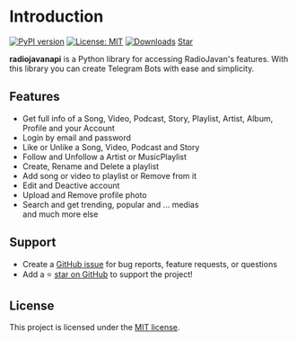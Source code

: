 # Introduction

[![PyPI version](https://badge.fury.io/py/radiojavanapi.svg)](https://badge.fury.io/py/radiojavanapi)
[![License: MIT](https://img.shields.io/badge/License-MIT-yellow.svg?style=flat-square)](https://github.com/xHossein/radiojavanapi/blob/master/LICENSE)
[![Downloads](https://pepy.tech/badge/radiojavanapi)](https://pepy.tech/project/radiojavanapi)
<a class="github-button" href="https://github.com/xHossein/radiojavanapi" data-icon="octicon-star" data-show-count="true" aria-label="Star xHossein/radiojavanapi on GitHub">Star</a>

**radiojavanapi** is a Python library for accessing RadioJavan's features. With this library you can create Telegram Bots with ease and simplicity.

## Features

* Get full info of a Song, Video, Podcast, Story, Playlist, Artist, Album, Profile and your Account
* Login by email and password
* Like or Unlike a Song, Video, Podcast and Story
* Follow and Unfollow a Artist or MusicPlaylist
* Create, Rename and Delete a playlist
* Add song or video to playlist or Remove from it
* Edit and Deactive account
* Upload and Remove profile photo
* Search and get trending, popular and ... medias\
and much more else

## Support

- Create a [GitHub issue](https://github.com/xHossein/radiojavanapi/issues) for bug reports, feature requests, or questions
- Add a ⭐️ [star on GitHub](https://github.com/xHossein/radiojavanapi) to support the project!

## License

This project is licensed under the [MIT license](https://choosealicense.com/licenses/mit/).


<script async defer src="https://buttons.github.io/buttons.js"></script>

